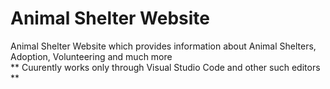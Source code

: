 # Animal Shelter Website
Animal Shelter Website which provides information about Animal Shelters, Adoption, Volunteering and much more
<br>
** Cuurently works only through Visual Studio Code and other such editors **
